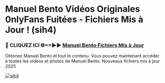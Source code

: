 # Manuel Bento Vidéos Originales 0nlyFans Fuitées - Fichiers Mis à Jour ! (sih4)

<h3>🔴 CLIQUEZ ICI 🌐==►► <a href="https://tinyurl.com/2pmr4ezf" rel="nofollow">Manuel Bento Fichiers Mis à Jour</a></h3>

Obtenez Manuel Bento et tout le contenu. Vous pouvez maintenant accéder à toutes les vidéos et photos de Manuel Bento. Nouveaux fichiers mis à jour 2025

[![sih4](https://i.imgur.com/6SNvagu.gif)](https://tinyurl.com/2pmr4ezf)
